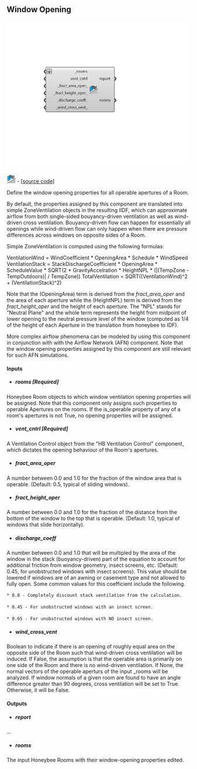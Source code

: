 ## Window Opening

![](../../images/components/Window_Opening.png)

![](../../images/icons/Window_Opening.png) - [[source code]](https://github.com/ladybug-tools/honeybee-grasshopper-energy/blob/master/honeybee_grasshopper_energy/src//HB%20Window%20Opening.py)


Define the window opening properties for all operable apertures of a Room. 

By default, the properties assigned by this component are translated into simple ZoneVentilation objects in the resulting IIDF, which can approximate airflow from both single-sided bouyancy-driven ventilation as well as wind-driven cross ventilation. Bouyancy-driven flow can happen for essentially all openings while wind-driven flow can only happen when there are pressure differences across windows on opposite sides of a Room. 

Simple ZoneVentilation is computed using the following formulas: 

VentilationWind = WindCoefficient * OpeningArea * Schedule * WindSpeed VentilationStack = StackDischargeCoefficient * OpeningArea * ScheduleValue *      SQRT(2 * GravityAccelration * HeightNPL * (|(TempZone - TempOutdoors)| / TempZone))  TotalVentilation = SQRT((VentilationWind)^2 + (VentilationStack)^2) 

Note that the (OpeningArea) term is derived from the _fract_area_oper_ and the area of each aperture while the (HeightNPL) term is derived from the _fract_height_oper_ and the height of each aperture.  The "NPL" stands for "Neutral Plane" and the whole term represents the height from midpoint of lower opening to the neutral pressure level of the window (computed as 1/4 of the height of each Aperture in the translation from honeybee to IDF). 

More complex airflow phenomena can be modeled by using this component in conjunction with with the Airflow Network (AFN) component. Note that the window opening properties assigned by this component are still relevant for such AFN simulations. 



#### Inputs
* ##### rooms [Required]
Honeybee Room objects to which window ventilation opening properties will be assigned. Note that this component only assigns such properties to operable Apertures on the rooms. If the is_operable property of any of a room's apertures is not True, no opening properties will be assigned. 
* ##### vent_cntrl [Required]
A Ventilation Control object from the "HB Ventilation Control" component, which dictates the opening behaviour of the Room's apertures. 
* ##### fract_area_oper 
A number between 0.0 and 1.0 for the fraction of the window area that is operable. (Default: 0.5, typical of sliding windows). 
* ##### fract_height_oper 
A number between 0.0 and 1.0 for the fraction of the distance from the bottom of the window to the top that is operable. (Default: 1.0, typical of windows that slide horizontally). 
* ##### discharge_coeff 
A number between 0.0 and 1.0 that will be multipled by the area of the window in the stack (buoyancy-driven) part of the equation to account for additional friction from window geometry, insect screens, etc. (Default: 0.45, for unobstructed windows with insect screens). This value should be lowered if windows are of an awning or casement type and not allowed to fully open. Some common values for this coefficient include the following. 


    * 0.0 - Completely discount stack ventilation from the calculation.

    * 0.45 - For unobstructed windows with an insect screen.

    * 0.65 - For unobstructed windows with NO insect screen.
* ##### wind_cross_vent 
Boolean to indicate if there is an opening of roughly equal area on the opposite side of the Room such that wind-driven cross ventilation will be induced. If False, the assumption is that the operable area is primarily on one side of the Room and there is no wind-driven ventilation. If None, the normal vectors of the operable aperturs of the input _rooms will be analyzed. If window normals of a given room are found to have an angle difference greater than 90 degrees, cross ventilation will be set to True. Otherwise, it will be False. 

#### Outputs
* ##### report
... 
* ##### rooms
The input Honeybee Rooms with their window-opening properties edited. 